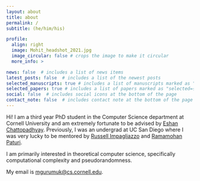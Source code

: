 ```yaml
---
layout: about
title: about
permalink: /
subtitle: (he/him/his)

profile:
  align: right
  image: Mohit_headshot_2021.jpg
  image_circular: false # crops the image to make it circular
  more_info: >

news: false  # includes a list of news items
latest_posts: false  # includes a list of the newest posts
selected_manuscripts: true # includes a list of manuscripts marked as "selected={true}"
selected_papers: true # includes a list of papers marked as "selected={true}"
social: false  # includes social icons at the bottom of the page
contact_note: false  # includes contact note at the bottom of the page
---
```


Hi! I am a third year PhD student in the Computer Science department at Cornell University and am extremely fortunate to be advised by <a href = "https://www.cs.cornell.edu/~eshan/">Eshan Chattopadhyay</a>. Previously, I was an undergrad at UC San Diego where I was very lucky to be mentored by <a href = "https://cseweb.ucsd.edu/~russell/">Russell Impagliazzo</a> and <a href = "https://cseweb.ucsd.edu/~paturi/">Ramamohan Paturi</a>.

I am primarily interested in theoretical computer science, specifically computational complexity and pseudorandomness. 

My email is <a href="mailto:mgurumuk@cs.cornell.edu">mgurumuk@cs.cornell.edu</a>.
